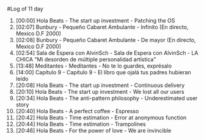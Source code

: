 #Log of 11 day

1. [00:00] Hola Beats - The start up investment - Patching the OS
1. [02:07] Bunbury - Pequeño Cabaret Ambulante - Infinito (En directo, Mexico D.F 2000)
1. [02:08] Bunbury - Pequeño Cabaret Ambulante - De mayor (En directo, Mexico D.F 2000)
1. [02:54] Sala de Espera con AlvinSch - Sala de Espera con AlvinSch - LA CHICA "Mi desorden de múltiple personalidad artística"
1. [13:48] Meditantes - Meditantes - No te lo guardes, exprésalo
1. [14:00] Capítulo 9 - Capítulo 9 - El libro que ojalá tus padres hubieran leído
1. [20:08] Hola Beats - The start up investment - Continuous delivery
1. [20:10] Hola Beats - The start up investment - We lost all our users
1. [20:34] Hola Beats - The anti-pattern philosophy - Underestimated user story
1. [20:40] Hola Beats - A perfect coffee - Espresso
1. [20:42] Hola Beats - Time estimation - Error at anonymous function
1. [20:44] Hola Beats - Time estimation - Trampolines
1. [20:46] Hola Beats - For the power of love - We are invincible
